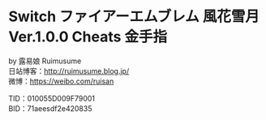 # Switch ファイアーエムブレム 風花雪月 Ver.1.0.0 Cheats 金手指
by 露易娘 Ruimusume</br>
日站博客：http://ruimusume.blog.jp/</br>
微博：https://weibo.com/ruisan</br>

TID：010055D009F79001</br>
BID：71aeesdf2e420835
